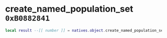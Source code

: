 # create_named_population_set `0xB0882841`

```lua
local result --[[ number ]] = natives.object.create_named_population_set(_popsetname --[[ string ]], _index --[[ number ]])
```